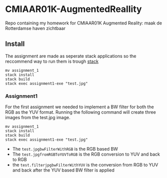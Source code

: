 # CMIAAR01K-AugmentedReallity
Repo containing my homework for CMIAAR01K Augmented Reality: maak de Rotterdamse haven zichtbaar

## Install
The assignment are made as seperate stack applications so the reccommend way to run them is trough [stack](http://docs.haskellstack.org/en/stable/README.html)

```
mv assignment_1
stack install
stack build
stack exec assignment1-exe "test.jpg"
```

### Assignment1
For the first assignment we needed to implement a BW filter for both the RGB as the YUV format.
Running the following command will create three images from the test.jpg image.
```
mv assignment_1
stack install
stack build
stack exec assignment1-exe "test.jpg"
```
* The `test.jpgbwFilterWithRGB` is the RGB based BW
* The `test.jpgfromRGBToYUVToRGB` is the RGB conversion to YUV and back to RGB
* the `test.filterjpgbwFilterWithYUV` is the conversion from RGB to YUV and back after the YUV based BW filter is applied
